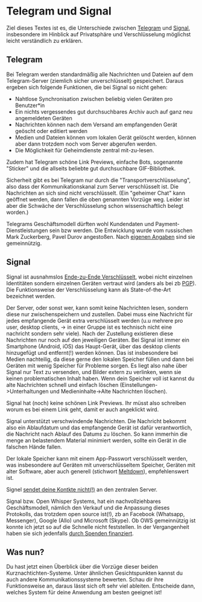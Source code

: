# Telegram und Signal

Ziel dieses Textes ist es, die Unterschiede zwischen [Telegram](https://telegram.org/) und [Signal](https://signal.org/), insbesondere im Hinblick auf Privatsphäre und Verschlüsselung möglichst leicht verständlich zu erklären.

## Telegram

Bei Telegram werden standardmäßig alle Nachrichten und Dateien auf dem Telegram-Server (ziemlich sicher unverschlüsselt) gespeichert.
Daraus ergeben sich folgende Funktionen, die bei Signal so nicht gehen:

* Nahtlose Synchronisation zwischen beliebig vielen Geräten pro Benutzer*in
* Ein nichts vergessendes gut durchsuchbares Archiv auch auf ganz neu angemeldeten Geräten
* Nachrichten können nach dem Versand am empfangenden Gerät geöscht oder editiert werden
* Medien und Dateien können vom lokalen Gerät gelöscht werden, können aber dann trotzdem noch vom Server abgerufen werden.
* Die Möglichkeit für Geheimdienste zentral mit-zu-lesen.

Zudem hat Telegram schöne Link Previews, einfache Bots, sogenannte "Sticker" und die allseits beliebte gut durchsuchbare GIF-Bibliothek.

Sicherheit gibt es bei Telegram nur durch die "Transportverschlüsselung", also dass der Kommunikationskanal zum Server verschlüsselt ist. Die Nachrichten an sich sind nicht verschlüsselt. (Ein "geheimer Chat" kann geöffnet werden, dann fallen die oben genannten Vorzüge weg. Leider ist aber die Schwäche der Verschlüsselung schon wissenschaftlich belegt worden.)

Telegrams Geschäftsmodell dürften wohl Kundendaten und Payment-Dienstleistungen sein bzw werden. Die Entwicklung wurde vom russischen Mark Zuckerberg, Pavel Durov angestoßen. Nach [eigenen Angaben](https://de.wikipedia.org/wiki/Telegram_Messenger#Geschichte_und_Hintergr%C3%BCnde) sind sie gemeinnützig. 

## Signal

Signal ist ausnahmslos [Ende-zu-Ende Verschlüsselt](https://de.wikipedia.org/wiki/Ende-zu-Ende-Verschl%C3%BCsselung), wobei nicht einzelnen Identitäten sondern einzelnen Geräten vertraut wird (anders als bei zb [PGP](https://de.wikipedia.org/wiki/Pretty_Good_Privacy)). Die Funktionsweise der Verschlüsselung kann als State-of-the-Art bezeichnet werden. 

Der Server, oder sonst wer, kann somit keine Nachrichten lesen, sondern diese nur zwischenspeichern und zustellen. Dabei muss eine Nachricht für jedes empfangende Gerät extra verschlüsselt werden (u.u mehrere pro user, desktop clients, -> in einer Gruppe ist es technisch nicht eine nachricht sondern sehr viele). Nach der Zustellung existieren diese Nachrichten nur noch auf den jeweiligen Geräten.
Bei Signal ist immer ein Smartphone (Android, iOS) das Haupt-Gerät, über das desktop clients hinzugefügt und entfernt(!) werden können.
Das ist insbesondere bei Medien nachteilig, da diese gerne den lokalen Speicher füllen und dann bei Geräten mit wenig Speicher für Probleme sorgen.
Es liegt also nahe über Signal nur Text zu versenden, und Bilder extern zu verlinken, wenn sie keinen problematischen Inhalt haben.
Wenn dein Speicher voll ist kannst du alte Nachrichten schnell und einfach löschen (Einstellungen->Unterhaltungen und Medieninhalte->Alte Nachrichten löschen). 

Signal hat (noch) keine schönen Link Previews. Ihr müsst also schreiben worum es bei einem Link geht, damit er auch angeklickt wird.

Signal unterstützt verschwindende Nachrichten. Die Nachricht bekommt also ein Ablaufdatum und das empfangende Gerät ist dafür verantwortlich, die Nachricht nach Ablauf des Datums zu löschen. So kann immerhin die menge an belastendem Material minimiert werden, sollte ein Gerät in die falschen Hände fallen.

Der lokale Speicher kann mit einem App-Passwort verschlüsselt werden, was insbesondere auf Geräten mit unverschlüsseltem Speicher, Geräten mit alter Software, aber auch generell (stichwort [Meltdown](https://de.wikipedia.org/wiki/Meltdown_(Sicherheitsl%C3%BCcke))), empfehlenswert ist. 

Signel [sendet deine Kontkte nicht(!)](https://signal.org/blog/private-contact-discovery/) an den zentralen Server.

Signal bzw. Open Whisper Systems, hat ein nachvollziehbares Geschäftsmodell, nämlich den Verkauf und die Anpassung dieses Protokolls, das trotzdem open source ist(!), zb an Facebook (Whatsapp, Messenger), Google (Allo) und Microsoft (Skype). Ob OWS gemeinnützig ist konnte ich jetzt so auf die Schnelle nicht feststellen. In der Vergangenheit haben sie sich jedenfalls [durch Spenden finanziert](https://en.wikipedia.org/wiki/Open_Whisper_Systems#Funding). 

## Was nun?
Du hast jetzt einen Überblick über die Vorzüge dieser beiden Kurznachtichten-Systeme. Unter ähnlichen Gesichtspunkten kannst du auch andere Kommunikationssysteme bewerten. Schau dir ihre Funktionsweise an, daraus lässt sich oft sehr viel ableiten. Entscheide dann, welches System für deine Anwendung am besten geeignet ist!
